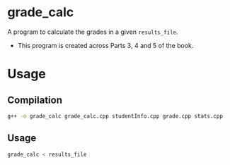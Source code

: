 # grade_calc

A program to calculate the grades in a given `results_file`.
- This program is created across Parts 3, 4 and 5 of the book.

# Usage
## Compilation
```bash
g++ -o grade_calc grade_calc.cpp studentInfo.cpp grade.cpp stats.cpp
```

## Usage
```bash
grade_calc < results_file
```
